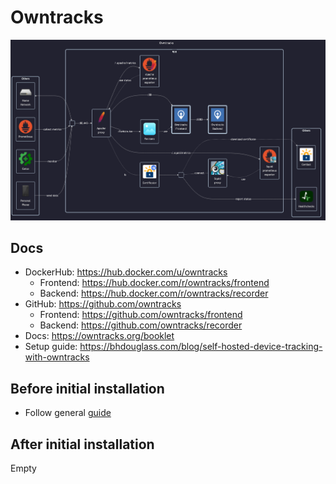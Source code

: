 # Owntracks

![diagram](../../docs/diagrams/out/apps/owntracks.png)

## Docs

- DockerHub: <https://hub.docker.com/u/owntracks>
    - Frontend: <https://hub.docker.com/r/owntracks/frontend>
    - Backend: <https://hub.docker.com/r/owntracks/recorder>
- GitHub: <https://github.com/owntracks>
    - Frontend: <https://github.com/owntracks/frontend>
    - Backend: <https://github.com/owntracks/recorder>
- Docs: <https://owntracks.org/booklet>
- Setup guide: <https://bhdouglass.com/blog/self-hosted-device-tracking-with-owntracks>

## Before initial installation

- Follow general [guide](../../docs/Checklist%20for%20new%20docker-apps.md)

## After initial installation

Empty
